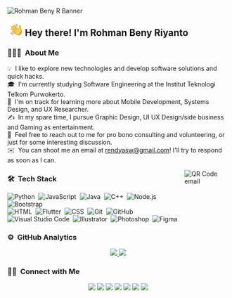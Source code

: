 ![Rohman Beny R Banner](https://github.com/RohmanBenyRiyanto/Beny/blob/master/assets/Rohman%20Beny%20R%20Banner.png?raw=true)

<img alt="Night Coding" src="./assets/Hand%20Wave.gif" width='40' align="left"/><h2>Hey there! I'm Rohman Beny Riyanto</h2>

<!-- ## 👋 &nbsp;Hey there! I'm Rohman Beny Riyanto -->

### 👨🏻‍💻 &nbsp;About Me

💡 &nbsp;I like to explore new technologies and develop software solutions and quick hacks.\
🎓 &nbsp;I'm currently studying Software Engineering at the Institut Teknologi Telkom Purwokerto.\
🌱 &nbsp;I'm on track for learning more about Mobile Development, Systems Design, and UX Researcher.\
✍️ &nbsp;️In my spare time, I pursue Graphic Design, UI UX Design/side business and Gaming as entertainment.\
💬 &nbsp;Feel free to reach out to me for pro bono consulting and volunteering, or just for some interesting discussion.\
✉️ &nbsp;You can shoot me an email at rendyasw@gmail.com! I'll try to respond as soon as I can.

<img alt="QR Code email" src="https://github.com/RohmanBenyRiyanto/Beny/blob/master/assets/QR%20Code%20email.png?raw=true" width="101" height="137" align="right"/>

### 🛠 &nbsp;Tech Stack

![Python](https://img.shields.io/badge/-Python-05122A?style=flat&logo=python)&nbsp;
![JavaScript](https://img.shields.io/badge/-JavaScript-05122A?style=flat&logo=javascript)&nbsp;
![Java](https://img.shields.io/badge/-Java-05122A?style=flat&logo=Java&logoColor=FFA518)&nbsp;
![C++](https://img.shields.io/badge/-C++-05122A?style=flat&logo=C%2B%2B&logoColor=00599C)&nbsp;
![Node.js](https://img.shields.io/badge/-Node.js-05122A?style=flat&logo=node.js)&nbsp;
![Bootstrap](https://img.shields.io/badge/-Bootstrap-05122A?style=flat&logo=bootstrap&logoColor=563D7C)\
![HTML](https://img.shields.io/badge/-HTML-05122A?style=flat&logo=HTML5)&nbsp;
![Flutter](https://img.shields.io/badge/-Flutter-05122A?style=flat&logo=Flutter)&nbsp;
![CSS](https://img.shields.io/badge/-CSS-05122A?style=flat&logo=CSS3&logoColor=1572B6)&nbsp;
![Git](https://img.shields.io/badge/-Git-05122A?style=flat&logo=git)&nbsp;
![GitHub](https://img.shields.io/badge/-GitHub-05122A?style=flat&logo=github)&nbsp;
![Visual Studio Code](https://img.shields.io/badge/-Visual%20Studio%20Code-05122A?style=flat&logo=visual-studio-code&logoColor=007ACC)&nbsp;
![Illustrator](https://img.shields.io/badge/-Illustrator-05122A?style=flat&logo=adobe-illustrator)&nbsp;
![Photoshop](https://img.shields.io/badge/-Photoshop-05122A?style=flat&logo=adobe-photoshop)&nbsp;
![Figma](https://img.shields.io/badge/-figma-05122A?style=flat&logo=figma)

### ⚙️ &nbsp;GitHub Analytics

<p align="center">
<a href="https://github.com/RohmanBenyRiyanto">
  <img height="150em" src="https://github-readme-stats-eight-theta.vercel.app/api?username=RohmanBenyRiyanto&show_icons=true&theme=algolia&include_all_commits=true&count_private=true"/>
  <img height="150em" src="https://github-readme-stats-eight-theta.vercel.app/api/top-langs/?username=RohmanBenyRiyanto&layout=compact&langs_count=8&theme=algolia"/>
</a>
</p>

### 🤝🏻 &nbsp;Connect with Me

<p align="center">
<a href="https://rohmanbenyriyanto.github.io/"><img src="https://img.shields.io/badge/-rohmanbenyriyanto.com-3423A6?style=flat&logo=Google-Chrome&logoColor=white"/></a>
<a href="https://www.linkedin.com/in/rohman-beny/"><img src="https://img.shields.io/badge/-rohman%20beny-0077B5?style=flat&logo=Linkedin&logoColor=white"/></a>
<a href="mailto:rendyasw@gmail.com"><img src="https://img.shields.io/badge/-rendyasw@gmail.com-D14836?style=flat&logo=Gmail&logoColor=white"/></a>
<a href="https://www.instagram.com/cimonn_/"><img src="https://img.shields.io/badge/-@رحمن بيني-E4405F?style=flat&logo=Instagram&logoColor=white"/></a>
<a href="https://web.facebook.com/rohman.b.riyanto"><img src="https://img.shields.io/badge/-@Rohman Beni-1877F2?style=flat&logo=Facebook&logoColor=white"/></a>
<a href="https://dribbble.com/rohmanbenyr"><img src="https://img.shields.io/badge/-@RohmanBenyR-BD081C?style=flat&logo=dribbble&logoColor=white"/></a>
<a href="https://www.behance.net/riyanbeny"><img src="https://img.shields.io/badge/-@Riyan Beny-1769FF?style=flat&logo=Behance&logoColor=white"/></a>
</p>
